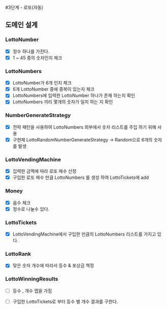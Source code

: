 #3단계 - 로또(자동)

## 도메인 설계
### LottoNumber
- [x] 정수 하나를 가진다.
- [x] 1 ~ 45 중의 숫자인지 체크

### LottoNumbers
- [x] LottoNumber가 6개 인지 체크
- [x] 6개 LottoNumber 중에 중복이 있는지 체크
- [x] LottoNumbers에 입력한 LottoNumber 하나가 존재 하는지 확인
- [x] LottoNumbers 끼리 몇개의 숫자가 일치 하는 지 확인

### NumberGenerateStrategy
- [x] 전략 패턴을 사용하여 LottoNumbers 외부에서 숫자 리스트를 주입 하기 위해 사용
- [x] 구현체 LottoRandomNumberGenerateStrategy -> Random으로 6개의 숫자를 발생

### LottoVendingMachine
- [x] 입력한 금액에 따라 로또 매수 산정
- [x] 구입한 로또 매수 만큼 LottoNumbers 를 생성 하여 LottoTickets에 add

### Money
- [x] 음수 체크
- [x] 정수로 나눌수 있다.

### LottoTickets
- [x] LottoVendingMachine에서 구입한 만큼의 LottoNumbers 리스트를 가지고 있다.

### LottoRank
- [x] 맞은 숫자 개수에 따라서 등수 & 포상금 책정

### LottoWinningResults
- [ ] 등수 , 개수 맵을 가짐
- [ ] 구입한 LottoTickets로 부터 등수 별 개수 결과를 구한다.



